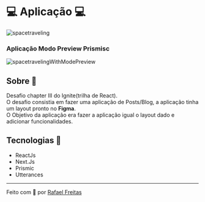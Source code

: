 # 💻 Aplicação 💻
![spacetraveling](https://user-images.githubusercontent.com/73259242/129103438-5638f780-ea2a-4a9d-98a1-14704c7a15f1.gif)

### Aplicação Modo Preview Prismisc
![spacetravelingWithModePreview](https://user-images.githubusercontent.com/73259242/129103555-26a7f06f-14bd-4759-9714-0ad95a2b8f10.gif)

## Sobre 🧾


Desafio chapter III do Ignite(trilha de React).<br/>
O desafio consistia em fazer uma aplicação de Posts/Blog, a aplicação tinha um layout pronto no **Figma**.<br/> O Objetivo da aplicação era fazer a aplicação igual o layout dado e adicionar funcionalidades.

## Tecnologias 🚀

- ReactJs
- Next.Js
- Prismic
- Utterances

<hr>
Feito com 💜 por <a href="https://www.linkedin.com/in/rafael-freitas-65382420b/">Rafael Freitas</a>
